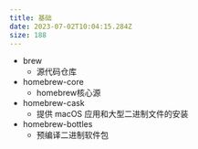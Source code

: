```yaml
---
title: 基础
date: 2023-07-02T10:04:15.284Z
size: 188
---
```

- brew
  - 源代码仓库
- homebrew-core
  - homebrew核心源
- homebrew-cask
  - 提供 macOS 应用和大型二进制文件的安装
- homebrew-bottles
  - 预编译二进制软件包
